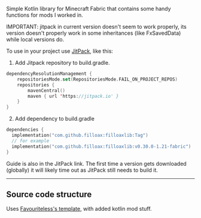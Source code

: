 Simple Kotlin library for Minecraft Fabric that contains some handy functions for mods I worked in.


IMPORTANT: jitpack in current version doesn't seem to work properly, its version doesn't properly work in some inheritances (like FxSavedData)
while local versions do.

To use in your project use [JitPack](https://jitpack.io/#filloax/filloaxlib), like this:

1. Add Jitpack repository to build.gradle.

```kt
dependencyResolutionManagement {
    repositoriesMode.set(RepositoriesMode.FAIL_ON_PROJECT_REPOS)
    repositories {
        mavenCentral()
        maven { url 'https://jitpack.io' }
    }
}
```

2. Add dependency to build.gradle

```kt
dependencies {
  implementation("com.github.filloax:filloaxlib:Tag")
  // for example
  implementation("com.github.filloax:filloaxlib:v0.30.0-1.21-fabric")
}
```

Guide is also in the JitPack link. The first time a version gets downloaded (globally) it will likely time out as
JitPack still needs to build it.

---

## Source code structure

Uses [Favouriteless's template](https://github.com/Favouriteless/ML-Template), with added kotlin mod stuff.